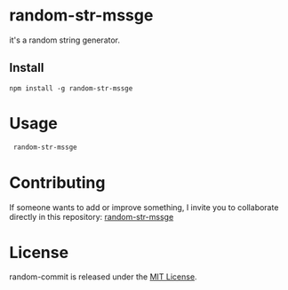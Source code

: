 # random-str-mssge

it's a random string generator.

## Install

```npm
npm install -g random-str-mssge
```

# Usage

```bash
 random-str-mssge
```

# Contributing

If someone wants to add or improve something, I invite you to collaborate directly in this repository: [random-str-mssge](https://github.com/reinaldor696/random-str-mssge)

# License

random-commit is released under the [MIT License](https://opensource.org/licenses/MIT).